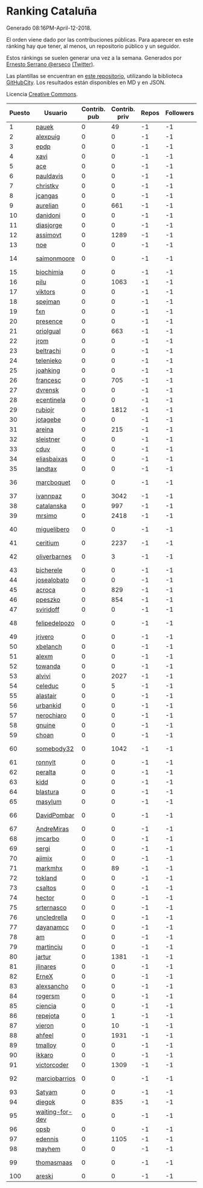 # Ranking Cataluña

Generado 08:16PM-April-12-2018.

El orden viene dado por las contribuciones públicas. Para aparecer en este ránking hay que tener, al menos, un repositorio público y un seguidor.

Estos ránkings se suelen generar una vez a la semana. Generados por [Ernesto Serrano @erseco](https://github.com/erseco/) [(Twitter)](https://twitter.com/erseco).

Las plantillas se encuentran en [este repositorio](https://github.com/iblancasa/GH-Spanish-Ranking), utilizando la biblioteca [GitHubCity](https://github.com/iblancasa/GitHubCity). Los resultados están disponibles en MD y en JSON.

Licencia [Creative Commons](https://creativecommons.org/licenses/by/4.0/).

| Puesto   |  Usuario  | Contrib. pub | Contrib. priv |Repos| Followers | Desde |  Avatar  |
|----------|-----------|--------------|---------------|-----|-----------|-------|----------|
|1|[pauek](https://github.com/pauek)|0|49|-1|-1||![pauek]()|
|2|[alexpuig](https://github.com/alexpuig)|0|0|-1|-1||![alexpuig]()|
|3|[epdp](https://github.com/epdp)|0|0|-1|-1||![epdp]()|
|4|[xavi](https://github.com/xavi)|0|0|-1|-1||![xavi]()|
|5|[ace](https://github.com/ace)|0|0|-1|-1||![ace]()|
|6|[pauldavis](https://github.com/pauldavis)|0|0|-1|-1||![pauldavis]()|
|7|[christkv](https://github.com/christkv)|0|0|-1|-1||![christkv]()|
|8|[jcangas](https://github.com/jcangas)|0|0|-1|-1||![jcangas]()|
|9|[aurelian](https://github.com/aurelian)|0|661|-1|-1||![aurelian]()|
|10|[danidoni](https://github.com/danidoni)|0|0|-1|-1||![danidoni]()|
|11|[diasjorge](https://github.com/diasjorge)|0|0|-1|-1||![diasjorge]()|
|12|[assimovt](https://github.com/assimovt)|0|1289|-1|-1||![assimovt]()|
|13|[noe](https://github.com/noe)|0|0|-1|-1||![noe]()|
|14|[saimonmoore](https://github.com/saimonmoore)|0|0|-1|-1||![saimonmoore]()|
|15|[biochimia](https://github.com/biochimia)|0|0|-1|-1||![biochimia]()|
|16|[pilu](https://github.com/pilu)|0|1063|-1|-1||![pilu]()|
|17|[viktors](https://github.com/viktors)|0|0|-1|-1||![viktors]()|
|18|[spejman](https://github.com/spejman)|0|0|-1|-1||![spejman]()|
|19|[fxn](https://github.com/fxn)|0|0|-1|-1||![fxn]()|
|20|[presence](https://github.com/presence)|0|0|-1|-1||![presence]()|
|21|[oriolgual](https://github.com/oriolgual)|0|663|-1|-1||![oriolgual]()|
|22|[jrom](https://github.com/jrom)|0|0|-1|-1||![jrom]()|
|23|[beltrachi](https://github.com/beltrachi)|0|0|-1|-1||![beltrachi]()|
|24|[telenieko](https://github.com/telenieko)|0|0|-1|-1||![telenieko]()|
|25|[joahking](https://github.com/joahking)|0|0|-1|-1||![joahking]()|
|26|[francesc](https://github.com/francesc)|0|705|-1|-1||![francesc]()|
|27|[dvrensk](https://github.com/dvrensk)|0|0|-1|-1||![dvrensk]()|
|28|[ecentinela](https://github.com/ecentinela)|0|0|-1|-1||![ecentinela]()|
|29|[rubiojr](https://github.com/rubiojr)|0|1812|-1|-1||![rubiojr]()|
|30|[jotagebe](https://github.com/jotagebe)|0|0|-1|-1||![jotagebe]()|
|31|[areina](https://github.com/areina)|0|215|-1|-1||![areina]()|
|32|[sleistner](https://github.com/sleistner)|0|0|-1|-1||![sleistner]()|
|33|[cduv](https://github.com/cduv)|0|0|-1|-1||![cduv]()|
|34|[eliasbaixas](https://github.com/eliasbaixas)|0|0|-1|-1||![eliasbaixas]()|
|35|[landtax](https://github.com/landtax)|0|0|-1|-1||![landtax]()|
|36|[marcboquet](https://github.com/marcboquet)|0|0|-1|-1||![marcboquet]()|
|37|[ivannpaz](https://github.com/ivannpaz)|0|3042|-1|-1||![ivannpaz]()|
|38|[catalanska](https://github.com/catalanska)|0|997|-1|-1||![catalanska]()|
|39|[mrsimo](https://github.com/mrsimo)|0|2418|-1|-1||![mrsimo]()|
|40|[miguelibero](https://github.com/miguelibero)|0|0|-1|-1||![miguelibero]()|
|41|[ceritium](https://github.com/ceritium)|0|2237|-1|-1||![ceritium]()|
|42|[oliverbarnes](https://github.com/oliverbarnes)|0|3|-1|-1||![oliverbarnes]()|
|43|[bicherele](https://github.com/bicherele)|0|0|-1|-1||![bicherele]()|
|44|[josealobato](https://github.com/josealobato)|0|0|-1|-1||![josealobato]()|
|45|[acroca](https://github.com/acroca)|0|829|-1|-1||![acroca]()|
|46|[ppeszko](https://github.com/ppeszko)|0|854|-1|-1||![ppeszko]()|
|47|[sviridoff](https://github.com/sviridoff)|0|0|-1|-1||![sviridoff]()|
|48|[felipedelpozo](https://github.com/felipedelpozo)|0|0|-1|-1||![felipedelpozo]()|
|49|[jrivero](https://github.com/jrivero)|0|0|-1|-1||![jrivero]()|
|50|[xbelanch](https://github.com/xbelanch)|0|0|-1|-1||![xbelanch]()|
|51|[alexm](https://github.com/alexm)|0|0|-1|-1||![alexm]()|
|52|[towanda](https://github.com/towanda)|0|0|-1|-1||![towanda]()|
|53|[alvivi](https://github.com/alvivi)|0|2027|-1|-1||![alvivi]()|
|54|[celeduc](https://github.com/celeduc)|0|5|-1|-1||![celeduc]()|
|55|[alastair](https://github.com/alastair)|0|0|-1|-1||![alastair]()|
|56|[urbankid](https://github.com/urbankid)|0|0|-1|-1||![urbankid]()|
|57|[nerochiaro](https://github.com/nerochiaro)|0|0|-1|-1||![nerochiaro]()|
|58|[gnuine](https://github.com/gnuine)|0|0|-1|-1||![gnuine]()|
|59|[choan](https://github.com/choan)|0|0|-1|-1||![choan]()|
|60|[somebody32](https://github.com/somebody32)|0|1042|-1|-1||![somebody32]()|
|61|[ronnylt](https://github.com/ronnylt)|0|0|-1|-1||![ronnylt]()|
|62|[peralta](https://github.com/peralta)|0|0|-1|-1||![peralta]()|
|63|[kidd](https://github.com/kidd)|0|0|-1|-1||![kidd]()|
|64|[blastura](https://github.com/blastura)|0|0|-1|-1||![blastura]()|
|65|[masylum](https://github.com/masylum)|0|0|-1|-1||![masylum]()|
|66|[DavidPombar](https://github.com/DavidPombar)|0|0|-1|-1||![DavidPombar]()|
|67|[AndreMiras](https://github.com/AndreMiras)|0|0|-1|-1||![AndreMiras]()|
|68|[jmcarbo](https://github.com/jmcarbo)|0|0|-1|-1||![jmcarbo]()|
|69|[sergi](https://github.com/sergi)|0|0|-1|-1||![sergi]()|
|70|[ajimix](https://github.com/ajimix)|0|0|-1|-1||![ajimix]()|
|71|[markmhx](https://github.com/markmhx)|0|89|-1|-1||![markmhx]()|
|72|[tokland](https://github.com/tokland)|0|0|-1|-1||![tokland]()|
|73|[csaltos](https://github.com/csaltos)|0|0|-1|-1||![csaltos]()|
|74|[hector](https://github.com/hector)|0|0|-1|-1||![hector]()|
|75|[srternasco](https://github.com/srternasco)|0|0|-1|-1||![srternasco]()|
|76|[uncledrella](https://github.com/uncledrella)|0|0|-1|-1||![uncledrella]()|
|77|[dayanamcc](https://github.com/dayanamcc)|0|0|-1|-1||![dayanamcc]()|
|78|[am](https://github.com/am)|0|0|-1|-1||![am]()|
|79|[martinciu](https://github.com/martinciu)|0|0|-1|-1||![martinciu]()|
|80|[jartur](https://github.com/jartur)|0|1381|-1|-1||![jartur]()|
|81|[jlinares](https://github.com/jlinares)|0|0|-1|-1||![jlinares]()|
|82|[ErneX](https://github.com/ErneX)|0|0|-1|-1||![ErneX]()|
|83|[alexsancho](https://github.com/alexsancho)|0|0|-1|-1||![alexsancho]()|
|84|[rogersm](https://github.com/rogersm)|0|0|-1|-1||![rogersm]()|
|85|[ciencia](https://github.com/ciencia)|0|0|-1|-1||![ciencia]()|
|86|[repejota](https://github.com/repejota)|0|1|-1|-1||![repejota]()|
|87|[vieron](https://github.com/vieron)|0|10|-1|-1||![vieron]()|
|88|[ahfeel](https://github.com/ahfeel)|0|1931|-1|-1||![ahfeel]()|
|89|[tmalloy](https://github.com/tmalloy)|0|0|-1|-1||![tmalloy]()|
|90|[ikkaro](https://github.com/ikkaro)|0|0|-1|-1||![ikkaro]()|
|91|[victorcoder](https://github.com/victorcoder)|0|1309|-1|-1||![victorcoder]()|
|92|[marciobarrios](https://github.com/marciobarrios)|0|0|-1|-1||![marciobarrios]()|
|93|[Satyam](https://github.com/Satyam)|0|0|-1|-1||![Satyam]()|
|94|[diegok](https://github.com/diegok)|0|835|-1|-1||![diegok]()|
|95|[waiting-for-dev](https://github.com/waiting-for-dev)|0|0|-1|-1||![waiting-for-dev]()|
|96|[opsb](https://github.com/opsb)|0|0|-1|-1||![opsb]()|
|97|[edennis](https://github.com/edennis)|0|1105|-1|-1||![edennis]()|
|98|[mayhem](https://github.com/mayhem)|0|0|-1|-1||![mayhem]()|
|99|[thomasmaas](https://github.com/thomasmaas)|0|0|-1|-1||![thomasmaas]()|
|100|[areski](https://github.com/areski)|0|0|-1|-1||![areski]()|

